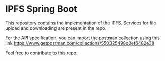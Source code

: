 # IPFS Spring Boot
This repository contains the implementation of the IPFS.
Services for file upload and downloading are present in the repo.

For the API specification, you can import the postman collection using this link https://www.getpostman.com/collections/550325498d0ef6482e38

Feel free to contribute to this repo.
